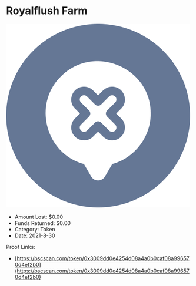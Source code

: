 # Royalflush Farm
![Royalflush Farm](/rektimages/Royalflush-Farm.png)
- Amount Lost: $0.00
- Funds Returned: $0.00
- Category: Token
- Date: 2021-8-30



Proof Links:
- [https://bscscan.com/token/0x3009dd0e4254d08a4a0b0caf08a996570d4ef2b0](https://bscscan.com/token/0x3009dd0e4254d08a4a0b0caf08a996570d4ef2b0)


